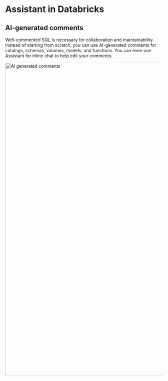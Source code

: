 # Assistant in Databricks

## AI-generated comments

Well-commented SQL is necessary for collaboration and maintainability. Instead of starting from scratch, you can use AI-generated comments for catalogs, schemas, volumes, models, and functions. You can even use Assistant for inline chat to help edit your comments.

<img src="/imagery/dwh_AI-generated-comments-GIF.gif" alt="AI generated comments" width="1000" height="auto">